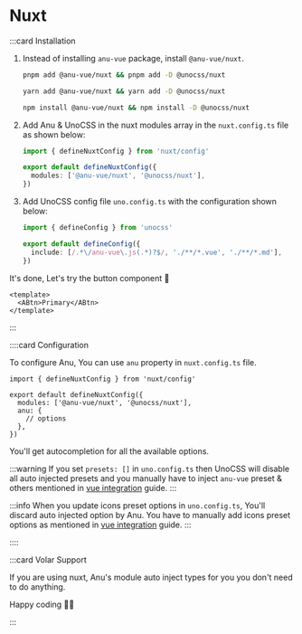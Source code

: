 # Nuxt

:::card Installation

1. Instead of installing `anu-vue` package, install `@anu-vue/nuxt`.
    ```bash
    pnpm add @anu-vue/nuxt && pnpm add -D @unocss/nuxt
    ```
    ```bash
    yarn add @anu-vue/nuxt && yarn add -D @unocss/nuxt
    ```
    ```bash
    npm install @anu-vue/nuxt && npm install -D @unocss/nuxt
    ```

2. Add Anu & UnoCSS in the nuxt modules array in the `nuxt.config.ts` file as shown below:

    ```ts
    import { defineNuxtConfig } from 'nuxt/config'

    export default defineNuxtConfig({
      modules: ['@anu-vue/nuxt', '@unocss/nuxt'],
    })
    ```

3. Add UnoCSS config file `uno.config.ts` with the configuration shown below:

    ```ts
    import { defineConfig } from 'unocss'

    export default defineConfig({
      include: [/.*\/anu-vue\.js(.*)?$/, './**/*.vue', './**/*.md'],
    })
    ```

It's done, Let's try the button component 🥳

```vue
<template>
  <ABtn>Primary</ABtn>
</template>
```

:::

::::card Configuration

To configure Anu, You can use `anu` property in `nuxt.config.ts` file.

```ts{5-7}
import { defineNuxtConfig } from 'nuxt/config'

export default defineNuxtConfig({
  modules: ['@anu-vue/nuxt', '@unocss/nuxt'],
  anu: {
    // options
  },
})
```

You'll get autocompletion for all the available options.

:::warning
If you set `presets: []` in `uno.config.ts` then UnoCSS will disable all auto injected presets and you manually have to inject `anu-vue` preset & others mentioned in [vue integration](/guide/getting-started/integrations/vue.html#usage) guide.
:::

:::info
When you update icons preset options in `uno.config.ts`, You'll discard auto injected option by Anu. You have to manually add icons preset options as mentioned in [vue integration](/guide/getting-started/integrations/vue.html#usage) guide.
:::

::::

:::card Volar Support

If you are using nuxt, Anu's module auto inject types for you you don't need to do anything.

Happy coding 🙌🏻

:::
